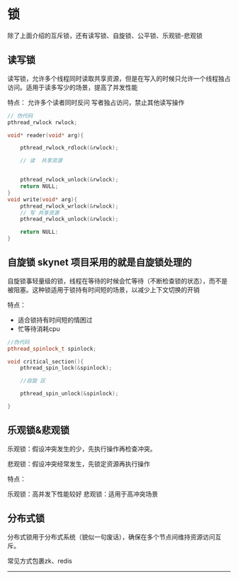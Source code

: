 # 锁

除了上面介绍的互斥锁，还有读写锁、自旋锁、公平锁、乐观锁-悲观锁


## 读写锁

读写锁，允许多个线程同时读取共享资源，但是在写入的时候只允许一个线程独占访问。适用于读多写少的场景，提高了并发性能

特点：
    允许多个读者同时反问
    写者独占访问，禁止其他读写操作

```c++
// 伪代码
pthread_rwlock rwlock;

void* reader(void* arg){

    pthread_rwlock_rdlock(&rwlock);

    // 读  共享资源


    pthread_rwlock_unlock(&rwlock);
    return NULL;
}
void write(void* arg){
    pthread_rwlock_wrlock(&rwlock);
    // 写 共享资源
    pthread_rwlock_unlock(&rwlock);

    return NULL:
}
```

## 自旋锁  skynet 项目采用的就是自旋锁处理的

自旋锁事轻量级的锁，线程在等待的时候会忙等待（不断检查锁的状态），而不是被阻塞。这种锁适用于锁持有时间短的场景，以减少上下文切换的开销


特点：

- 适合锁持有时间短的情困过
- 忙等待消耗cpu

```c++
//伪代码
pthread_spinlock_t spinlock;

void critical_section(){
    pthread_spin_lock(&spinlock);

    //自旋 区

    pthread_spin_unlock(&spinlock);

}
```

## 乐观锁&悲观锁


乐观锁：假设冲突发生的少，先执行操作再检查冲突。

悲观锁：假设冲突经常发生，先锁定资源再执行操作


特点：

乐观锁：高并发下性能较好
悲观锁：适用于高冲突场景


## 分布式锁

分布式锁用于分布式系统（貌似一句废话），确保在多个节点间维持资源访问互斥。

常见方式包裹zk、redis

---






